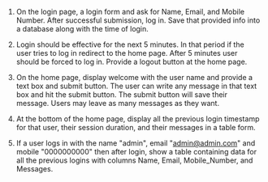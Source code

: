 

1. On the login page,  a login form and ask for Name, Email, and
Mobile Number. After successful submission, log in. Save that provided
info into a database along with the time of login.

2. Login should be effective for the next 5 minutes. In that period if
the user tries to log in redirect to the home page. After 5 minutes user
should be forced to log in. Provide a logout button at the home page.

3. On the home page, display welcome with the user name and provide a
text box and submit button. The user can write any message in that text
box and hit the submit button. The submit button will save their
message. Users may leave as many messages as they want.

4. At the bottom of the home page, display all the previous login
timestamp for that user, their session duration, and their messages in a
table form.

5. If a user logs in with the name "admin",  email "admin@admin.com" and
mobile "0000000000" then after login, show a table containing data for
all the previous logins with columns Name, Email, Mobile_Number, and
Messages.

